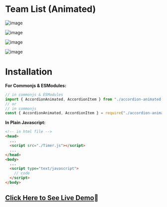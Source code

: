 # Team List (Animated)

![image](https://user-images.githubusercontent.com/31973579/159147603-c5d33f72-f0f7-474f-9e4b-3fc144e4cc25.png)

![image](https://user-images.githubusercontent.com/31973579/159147679-97f1849c-dd17-431a-a8b9-1b0f4f184e28.png)

![image](https://user-images.githubusercontent.com/31973579/159147636-ae926538-68ab-4ae0-bc7a-a4368590206b.png)

![image](https://user-images.githubusercontent.com/31973579/159147711-8d777ebf-52c3-4193-9fbd-41a02478887c.png)

# Installation

**For Commonjs & ESModules:**

```js
// in commonjs & ESModules
import { AccordionAnimated, AccordionItem } from "./accordion-animated.js";
// or
// in commonjs
const { AccordionAnimated, AccordionItem } = require("./accordion-animated.js");
```

**In Plain Javascript:**

```html
<!-- in html file -->
<head>
  ...
  <script src="./Timer.js"></script>
  ...
</head>
<body>
  ...
  <script type="text/javascript">
    // code
  </script>
</body>
```


## [Click Here to See Live Demo](https://sllujaan.github.io/accordion-animated-smooth/)🚀
